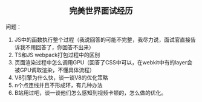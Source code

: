<h2 align = "center">完美世界面试经历</h2>

问题：

1. JS中的函数执行整个过程（我说回答的可能不完整，我尽力说，面试官直接告诉我不用回答了，你回答不出来）
2. TS和JS webpack打包过程中的区别
3. 页面渲染过程中怎么调用GPU（回答了CSS中可以，在webkit中有的layer会被GPU调取渲染，不懂具体流程）
4. V8引擎为什么快，谈一谈V8的优化策略
5. n个点连线并且不形成环，有几种办法
6. B站用过吧，谈一谈他们怎么感知到视频卡顿的，怎么做的优化。





